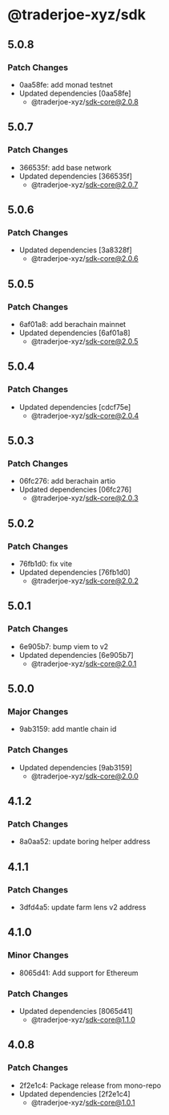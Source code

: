 # @traderjoe-xyz/sdk

## 5.0.8

### Patch Changes

- 0aa58fe: add monad testnet
- Updated dependencies [0aa58fe]
  - @traderjoe-xyz/sdk-core@2.0.8

## 5.0.7

### Patch Changes

- 366535f: add base network
- Updated dependencies [366535f]
  - @traderjoe-xyz/sdk-core@2.0.7

## 5.0.6

### Patch Changes

- Updated dependencies [3a8328f]
  - @traderjoe-xyz/sdk-core@2.0.6

## 5.0.5

### Patch Changes

- 6af01a8: add berachain mainnet
- Updated dependencies [6af01a8]
  - @traderjoe-xyz/sdk-core@2.0.5

## 5.0.4

### Patch Changes

- Updated dependencies [cdcf75e]
  - @traderjoe-xyz/sdk-core@2.0.4

## 5.0.3

### Patch Changes

- 06fc276: add berachain artio
- Updated dependencies [06fc276]
  - @traderjoe-xyz/sdk-core@2.0.3

## 5.0.2

### Patch Changes

- 76fb1d0: fix vite
- Updated dependencies [76fb1d0]
  - @traderjoe-xyz/sdk-core@2.0.2

## 5.0.1

### Patch Changes

- 6e905b7: bump viem to v2
- Updated dependencies [6e905b7]
  - @traderjoe-xyz/sdk-core@2.0.1

## 5.0.0

### Major Changes

- 9ab3159: add mantle chain id

### Patch Changes

- Updated dependencies [9ab3159]
  - @traderjoe-xyz/sdk-core@2.0.0

## 4.1.2

### Patch Changes

- 8a0aa52: update boring helper address

## 4.1.1

### Patch Changes

- 3dfd4a5: update farm lens v2 address

## 4.1.0

### Minor Changes

- 8065d41: Add support for Ethereum

### Patch Changes

- Updated dependencies [8065d41]
  - @traderjoe-xyz/sdk-core@1.1.0

## 4.0.8

### Patch Changes

- 2f2e1c4: Package release from mono-repo
- Updated dependencies [2f2e1c4]
  - @traderjoe-xyz/sdk-core@1.0.1

